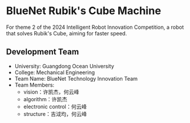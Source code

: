 # BlueNet Rubik's Cube Machine
For theme 2 of the 2024 Intelligent Robot Innovation Competition, a robot that solves Rubik's Cube, aiming for faster speed.

## Development Team
 - University: Guangdong Ocean University
 - College: Mechanical Engineering
 - Team Name: BlueNet Technology Innovation Team
 - Team Members:
    - vision：许凯杰，何云峰
    - algorithm：许凯杰
    - electronic control：何云峰
    - structure：吉泧均，何云峰